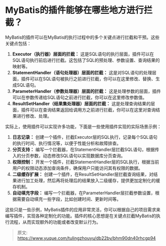 # MyBatis的插件能够在哪些地方进行拦截？

MyBatis的插件可以在MyBatis的执行过程中的多个关键点进行拦截和干预。这些关键点包括：

1.  **Executor（执行器）层面的拦截：** 这是SQL语句的执行层面，插件可以在SQL语句执行前后进行拦截。这包括了SQL的预处理、参数设置、查询结果的映射等。 
2.  **StatementHandler（语句处理器）层面的拦截：** 这是对SQL语句的处理层面，插件可以在SQL语句被执行之前进行拦截，你可以在这里修改、替换、生成SQL语句。 
3.  **ParameterHandler（参数处理器）层面的拦截：** 这是处理参数的层面，插件可以在参数传递给SQL语句之前进行拦截，你可以在这里修改参数值。 
4.  **ResultSetHandler（结果集处理器）层面的拦截：** 这是处理查询结果的层面，插件可以在查询结果返回给调用方之前进行拦截，你可以在这里对查询结果进行修改、处理。 

实际上，使用插件可以实现许多功能，下面是一些使用插件实现的实际场景示例：

1.  **日志记录：** 创建一个插件，拦截Executor层的SQL执行，记录每个SQL语句的执行时间、执行情况等，以便于性能分析和故障排查。 
2.  **分页支持：** 编写一个拦截器，在StatementHandler层拦截SQL语句，根据传入的分页参数，动态修改SQL语句以实现数据库分页查询。 
3.  **权限控制：** 开发一个插件，拦截StatementHandler层的SQL执行，根据当前用户的权限动态添加查询条件，确保用户只能访问其有权限的数据。 
4.  **二级缓存扩展：** 创建一个插件，在ResultSetHandler层拦截查询结果，对结果进行加工处理，然后再将处理后的结果放入二级缓存，提供更加定制化的缓存机制。 
5.  **自动填充字段：** 编写一个拦截器，在ParameterHandler层拦截参数设置，根据需要自动填充一些字段，比如创建时间、更新时间等。 

这些只是一些示例，MyBatis插件的应用非常灵活，你可以根据自己的项目需求来编写插件，实现各种定制化的功能。插件的核心思想是在关键点拦截MyBatis的执行流程，从而实现额外的功能或者改变默认行为。


> 原文: <https://www.yuque.com/tulingzhouyu/db22bv/bhm90dn40rhcgp94>